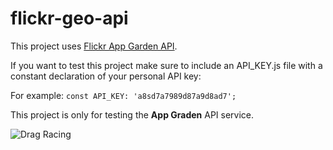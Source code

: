 # flickr-geo-api

This project uses [Flickr App Garden API](https://www.flickr.com/services/api/).

If you want to test this project make sure to include an API_KEY.js file with a constant declaration of your personal API key:

For example:
`const API_KEY: 'a8sd7a7989d87a9d8ad7';`

This project is only for testing the **App Graden** API service.

![Drag Racing](https://i.imgur.com/zQvI1Mj.png)
